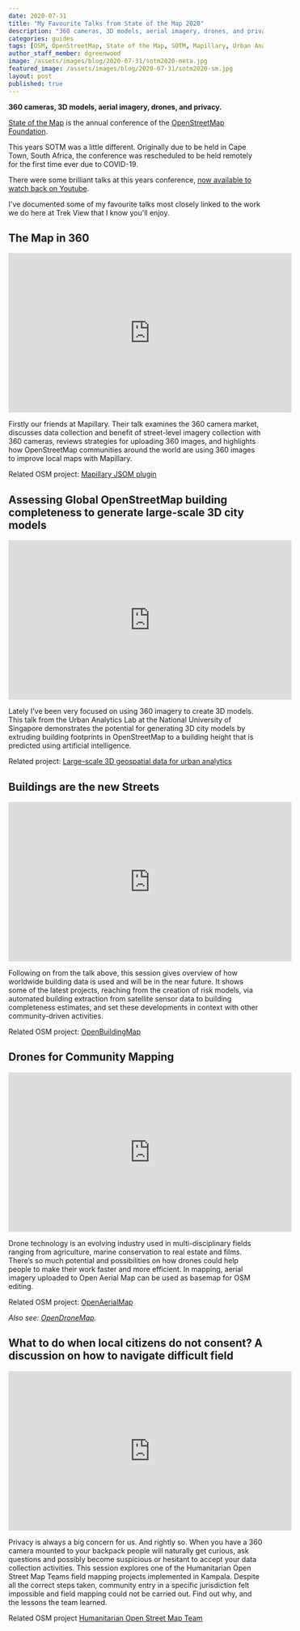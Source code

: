 ```yaml
---
date: 2020-07-31
title: "My Favourite Talks from State of the Map 2020"
description: "360 cameras, 3D models, aerial imagery, drones, and privacy."
categories: guides
tags: [OSM, OpenStreetMap, State of the Map, SOTM, Mapillary, Urban Analytics Lab, OpenBuildingMap, National University of Singapore, OpenAerialMap, Humanitarian Open Street Map, HOSM]
author_staff_member: dgreenwood
image: /assets/images/blog/2020-07-31/sotm2020-meta.jpg
featured_image: /assets/images/blog/2020-07-31/sotm2020-sm.jpg
layout: post
published: true
---
```


**360 cameras, 3D models, aerial imagery, drones, and privacy.**

[State of the Map](https://stateofthemap.org/) is the annual conference of the [OpenStreetMap Foundation](https://wiki.osmfoundation.org/wiki/Main_Page).

This years SOTM was a little different. Originally due to be held in Cape Town, South Africa, the conference was rescheduled to be held remotely for the first time ever due to COVID-19.

There were some brilliant talks at this years conference, [now available to watch back on Youtube](https://www.youtube.com/watch?v=AeY6yU8uYPc&list=PLQNy8KsDknCoPMylvJhmF2z7qu1PQ47Nf).

I've documented some of my favourite talks most closely linked to the work we do here at Trek View that I know you'll enjoy.

## The Map in 360

<iframe width="560" height="315" src="https://www.youtube.com/embed/qAEn_5XFGH4" frameborder="0" allow="accelerometer; autoplay; encrypted-media; gyroscope; picture-in-picture" allowfullscreen></iframe>

Firstly our friends at Mapillary. Their talk examines the 360 camera market, discusses data collection and benefit of street-level imagery collection with 360 cameras, reviews strategies for uploading 360 images, and highlights how OpenStreetMap communities around the world are using 360 images to improve local maps with Mapillary.

Related OSM project: [Mapillary JSOM plugin](https://wiki.openstreetmap.org/wiki/JOSM/Plugins/Mapillary)

## Assessing Global OpenStreetMap building completeness to generate large-scale 3D city models

<iframe width="560" height="315" src="https://www.youtube.com/embed/agorlD1Fz0I" frameborder="0" allow="accelerometer; autoplay; encrypted-media; gyroscope; picture-in-picture" allowfullscreen></iframe>

Lately I've been very focused on using 360 imagery to create 3D models. This talk from the Urban Analytics Lab at the National University of Singapore demonstrates the potential for generating 3D city models by extruding building footprints in OpenStreetMap to a building height that is predicted using artificial intelligence.

Related project: [Large-scale 3D geospatial data for urban analytics](https://ual.sg/project/3d-open/)

## Buildings are the new Streets

<iframe width="560" height="315" src="https://www.youtube.com/embed/n69Y6VcYOCQ" frameborder="0" allow="accelerometer; autoplay; encrypted-media; gyroscope; picture-in-picture" allowfullscreen></iframe>

Following on from the talk above, this session gives overview of how worldwide building data is used and will be in the near future. It shows some of the latest projects, reaching from the creation of risk models, via automated building extraction from satellite sensor data to building completeness estimates, and set these developments in context with other community-driven activities.

Related OSM project: [OpenBuildingMap](http://obm.gfz-potsdam.de/)

## Drones for Community Mapping

<iframe width="560" height="315" src="https://www.youtube.com/embed/qatvKNeIxB0" frameborder="0" allow="accelerometer; autoplay; encrypted-media; gyroscope; picture-in-picture" allowfullscreen></iframe>

Drone technology is an evolving industry used in multi-disciplinary fields ranging from agriculture, marine conservation to real estate and films. There’s so much potential and possibilities on how drones could help people to make their work faster and more efficient. In mapping, aerial imagery uploaded to Open Aerial Map can be used as basemap for OSM editing.

Related OSM project: [OpenAerialMap](https://openaerialmap.org/)

_Also see: [OpenDroneMap](https://www.opendronemap.org/)._

## What to do when local citizens do not consent? A discussion on how to navigate difficult field

<iframe width="560" height="315" src="https://www.youtube.com/embed/rWZh_sudQF8" frameborder="0" allow="accelerometer; autoplay; encrypted-media; gyroscope; picture-in-picture" allowfullscreen></iframe>

Privacy is always a big concern for us. And rightly so. When you have a 360 camera mounted to your backpack people will naturally get curious, ask questions and possibly become suspicious or hesitant to accept your data collection activities. This session explores one of the Humanitarian Open Street Map Teams field mapping projects implemented in Kampala. Despite all the correct steps taken, community entry in a specific jurisdiction felt impossible and field mapping could not be carried out. Find out why, and the lessons the team learned.

Related OSM project [Humanitarian Open Street Map Team](https://www.hotosm.org/)